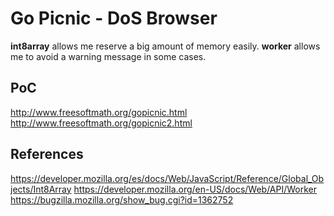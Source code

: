 # Go Picnic - DoS Browser #
**int8array** allows me reserve a big amount of memory easily.
**worker** allows me to avoid a warning message in some cases.

## PoC ##
http://www.freesoftmath.org/gopicnic.html
http://www.freesoftmath.org/gopicnic2.html

## References ##

https://developer.mozilla.org/es/docs/Web/JavaScript/Reference/Global_Objects/Int8Array
https://developer.mozilla.org/en-US/docs/Web/API/Worker
https://bugzilla.mozilla.org/show_bug.cgi?id=1362752
